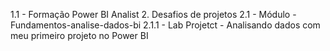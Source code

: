1.1 - Formação Power BI Analist 
2. Desafios de projetos 
2.1 - Módulo - Fundamentos-analise-dados-bi
2.1.1 - Lab Projetct - Analisando dados com meu primeiro projeto no Power BI
